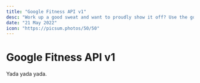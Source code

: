 ```yaml
---
title: "Google Fitness API v1"
desc: "Work up a good sweat and want to proudly show it off? Use the google fitness api to fetch all your activity stats"
date: "21 May 2022"
icon: "https://picsum.photos/50/50"
---
```


# Google Fitness API v1

Yada yada yada.
